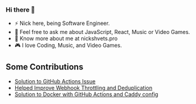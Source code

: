 ### Hi there 👋

- ⚡ Nick here, being Software Engineer.
- 💭 Feel free to ask me about JavaScript, React, Music or Video Games.
- 🍎 Know more about me at nickshvets.pro
- 🎮 I love Coding, Music, and Video Games.

## Some Contributions
- [Solution to GitHub Actions Issue](https://github.com/orgs/community/discussions/141548#discussioncomment-10947606)
- [Helped Improve Webhook Throttling and Deduplication](https://github.com/orgs/community/discussions/141599#discussioncomment-10952782)
- [Solution to Docker with GitHub Actions and Caddy config](https://github.com/orgs/community/discussions/141586)
  


